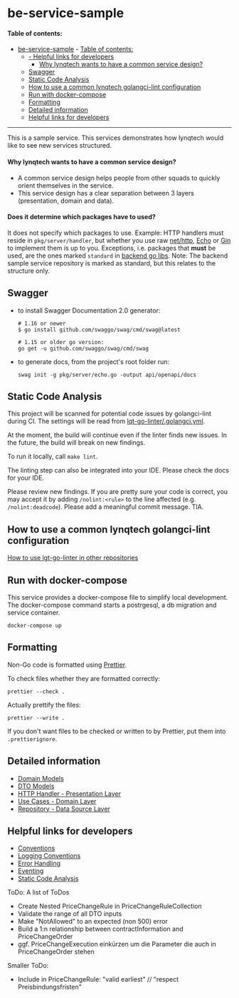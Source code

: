 # be-service-sample

#### Table of contents:

- [be-service-sample](#be-service-sample) - [Table of contents:](#table-of-contents)
  - [- Helpful links for developers](#--helpful-links-for-developers)
    - [Why lynqtech wants to have a common service design?](#why-lynqtech-wants-to-have-a-common-service-design)
  - [Swagger](#swagger)
  - [Static Code Analysis](#static-code-analysis)
  - [How to use a common lynqtech golangci-lint configuration](#how-to-use-a-common-lynqtech-golangci-lint-configuration)
  - [Run with docker-compose](#run-with-docker-compose)
  - [Formatting](#formatting)
  - [Detailed information](#detailed-information)
  - [Helpful links for developers](#helpful-links-for-developers)

---

This is a sample service. This services demonstrates how lynqtech would like to see new services structured.

#### Why lynqtech wants to have a common service design?

- A common service design helps people from other squads to quickly orient themselves in the service.
- This service design has a clear separation between 3 layers (presentation, domain and data).

#### Does it determine which packages have to used?

It does not specify which packages to use. Example: HTTP handlers must reside in `pkg/server/handler`, but whether you use raw [net/http](https://pkg.go.dev/net/http), [Echo](https://echo.labstack.com/) or [Gin](https://gin-gonic.com/) to implement them is up to you. Exceptions, i.e. packages that **must** be used, are the ones marked `standard` in [backend go libs](https://lynqtech.atlassian.net/wiki/x/6wc2G). Note: The backend sample service repository is marked as standard, but this relates to the structure only.

## Swagger

- to install Swagger Documentation 2.0 generator:

  ```
  # 1.16 or newer
  $ go install github.com/swaggo/swag/cmd/swag@latest

  # 1.15 or older go version:
  go get -u github.com/swaggo/swag/cmd/swag
  ```

- to generate docs, from the project's root folder run:
  ```
  swag init -g pkg/server/echo.go -output api/openapi/docs
  ```

## Static Code Analysis

This project will be scanned for potential code issues by golangci-lint during CI. The settings will be read from [lqt-go-linter/.golangci.yml](lqt-go-linter/.golangci.yml).

At the moment, the build will continue even if the linter finds new issues. In the future, the build will break on new findings.

To run it locally, call `make lint`.

The linting step can also be integrated into your IDE. Please check the docs for your IDE.

Please review new findings. If you are pretty sure your code is correct, you may accept it by adding `/nolint:<rule>` to the line affected (e.g. `/nolint:deadcode`). Please add a meaningful commit message. TIA.

## How to use a common lynqtech golangci-lint configuration
[How to use lgt-go-linter in other repositories](https://lynqtech.atlassian.net/l/cp/0n1T1uQu)

## Run with docker-compose

This service provides a docker-compose file to simplify local development. The docker-compose command starts a postrgesql, a db migration and service container.

```
docker-compose up
```

## Formatting

Non-Go code is formatted using [Prettier](https://prettier.io/).

To check files whether they are formatted correctly:

```
prettier --check .
```

Actually prettify the files:

```
prettier --write .
```

If you don't want files to be checked or written to by Prettier, put them into `.prettierignore`.

## Detailed information

- [Domain Models](./pkg/model/domain/domain.md)
- [DTO Models](./pkg/model/dto/dto.md)
- [HTTP Handler - Presentation Layer](./pkg/server/handler/handler.md)
- [Use Cases - Domain Layer](./pkg/usecase/usecase.md)
- [Repository - Data Source Layer](./pkg/repository/repository.md)

## Helpful links for developers

- [Conventions](https://lynqtech.atlassian.net/wiki/x/tCC9Fw)
- [Logging Conventions](https://lynqtech.atlassian.net/wiki/x/XQEqHQ)
- [Error Handling](https://lynqtech.atlassian.net/wiki/x/bgCHI)
- [Eventing](https://lynqtech.atlassian.net/wiki/x/vAj3G)
- [Static Code Analysis](https://lynqtech.atlassian.net/wiki/x/GQDYIQ)

ToDo:
A list of ToDos
- Create Nested PriceChangeRule in PriceChangeRuleCollection
- Validate the range of all DTO inputs
- Make "NotAllowed" to an expected (non 500) error
- Build a 1:n relationship between contractInformation and PriceChangeOrder
- ggf. PriceChangeExecution einkürzen um die Parameter die auch in PriceChangeOrder stehen

Smaller ToDo:
- Include in PriceChangeRule: "valid earliest" // "respect Preisbindungsfristen"
